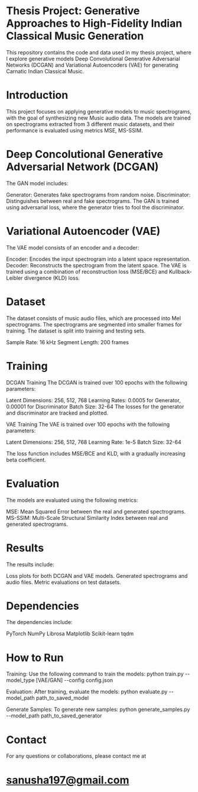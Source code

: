 # Thesis Project: Generative Approaches to High-Fidelity Indian Classical Music Generation

This repository contains the code and data used in my thesis project, where I explore generative models Deep Convolutional Generative Adversarial Networks (DCGAN) and Variational Autoencoders (VAE) for generating Carnatic Indian Classical Music.

# Introduction
This project focuses on applying generative models to music spectrograms, with the goal of synthesizing new Music audio data. The models are trained on spectrograms extracted from 3 different music datasets, and their performance is evaluated using metrics MSE, MS-SSIM.

# Deep Concolutional Generative Adversarial Network (DCGAN)
The GAN model includes:

Generator: Generates fake spectrograms from random noise.
Discriminator: Distinguishes between real and fake spectrograms.
The GAN is trained using adversarial loss, where the generator tries to fool the discriminator.

# Variational Autoencoder (VAE)
The VAE model consists of an encoder and a decoder:

Encoder: Encodes the input spectrogram into a latent space representation.
Decoder: Reconstructs the spectrogram from the latent space.
The VAE is trained using a combination of reconstruction loss (MSE/BCE) and Kullback-Leibler divergence (KLD) loss.

# Dataset
The dataset consists of music audio files, which are processed into Mel spectrograms. The spectrograms are segmented into smaller frames for training. The dataset is split into training and testing sets.

Sample Rate: 16 kHz
Segment Length: 200 frames

# Training

DCGAN Training
The DCGAN is trained over 100 epochs with the following parameters:

Latent Dimensions: 256, 512, 768
Learning Rates: 0.0005 for Generator, 0.00001 for Discriminator
Batch Size: 32-64
The losses for the generator and discriminator are tracked and plotted.

VAE Training
The VAE is trained over 100 epochs with the following parameters:

Latent Dimensions: 256, 512, 768
Learning Rate: 1e-5
Batch Size: 32-64

The loss function includes MSE/BCE and KLD, with a gradually increasing beta coefficient.

# Evaluation
The models are evaluated using the following metrics:

MSE: Mean Squared Error between the real and generated spectrograms.
MS-SSIM: Multi-Scale Structural Similarity Index between real and generated spectrograms.

# Results
The results include:

Loss plots for both DCGAN and VAE models.
Generated spectrograms and audio files.
Metric evaluations on test datasets.

# Dependencies
The dependencies include:

PyTorch
NumPy
Librosa
Matplotlib
Scikit-learn
tqdm

# How to Run
Training: Use the following command to train the models:
python train.py --model_type [VAE/GAN] --config config.json

Evaluation: After training, evaluate the models:
python evaluate.py --model_path path_to_saved_model

Generate Samples: To generate new samples:
python generate_samples.py --model_path path_to_saved_generator

# Contact
For any questions or collaborations, please contact me at
# sanusha197@gmail.com
